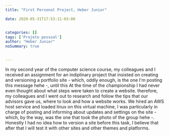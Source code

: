 ```yaml
---
title: "First Personal Project, Heber Junior"

date: 2020-05-31T17:53:11-03:00


categories: []
tags: ['Projeto pessoal']
author: "Heber Junior"
noSummary: true


---
```


In my second year of the computer science course, my colleagues and I received an assignment for an indiplinary project that insisted on creating and versioning a portfolio site - which, oddly enough, is the one I'm posting this message hehe -, until this At the time of the championship I had never even thought about what steps were taken to create a website.
therefore, my colleagues and I went out to research and follow the tips that our advisors gave us, where to look and how a website works. We hired an AWS host service and loaded linux on this virtual machine, I was particularly in charge of posting and informing about updates and settings on the site - which, by the way, was the one that took the photo of the group hehe -.
Honestly I had no idea how to version a site before this task, I believe that after that I will test it with other sites and other themes and platforms.